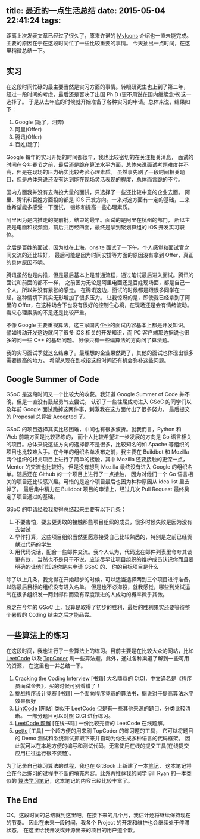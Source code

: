 title: 最近的一点生活总结
date: 2015-05-04 22:41:24
tags: 
---

距离上次发表文章已经过了很久了，原来许诺的 [MyIcons](http://myicons.io-meter.com)
介绍也一直未能完成。主要的原因在于在这段时间忙了一些比较重要的事情。
今天抽出一点时间，在这里稍微总结一下。

<!-- more -->


## 实习

在这段时间忙碌的最主要当然是实习方面的事情。转眼研究生也上到了第二年，
经过一段时间的考虑，最后还是否决了出国 Ph.D (更不用说在国内继续念书)这一选择了。
于是从去年底的时候就开始准备了各种实习的申请。总体来说，结果如下：

1. Google (跪了，泪奔)
2. 阿里(Offer)
3. 腾讯(Offer)
4. 百姓(跪了)

Google 每年的实习开始的时间都很早，我也比较密切的在关注相关消息，
面试的时间在今年春节之前，最后还是跪在算法水平方面，总体来说面试考题难度并不高，但是在现场的压力确实比较考验心理素质。
虽然事先刷了一段时间相关题目，但是总体来说还没有达到能在现场灵活表现的程度，总体而言跪的不亏。

国内方面我并没有去海投大量的面试，只选择了一些还比较中意的企业去面。
阿里、腾讯和百姓方面投的都是 iOS 开发方向。一来对这方面有一定的基础，二来也希望能多感受一下面试，
锻炼和提高一些心理素质。

阿里因为是内推走的提前批，结束的最早。面试的是阿里在杭州的部门，
所以主要是电面和视频面，前后共历经四面，最终是拿到聚划算组的 iOS 开发实习职位。

之后是百姓的面试，因为就在上海，onsite 面试了一下午。个人感觉和面试官之间交流的还比较好，
最后可能是因为时间安排等方面的原因没有拿到 Offer，真正的具体原因不明。

腾讯虽然也是内推，但是最后基本上是普通流程，通过笔试最后进入面试。腾讯的面试和前面的都不一样，
之前因为无论是阿里电面还是百姓现场面，都是自己一个人，所以并没有紧张的感觉。
在腾讯这边，面试的时候都是跟很多同学在一起，这种情境下其实无形增加了很多压力。
让我惊讶的是，即使我已经拿到了阿里的 Offer，在这种场合下也没有很好的控制住心境，在现场还是会有情绪波动。
看来心理素质的不足还是比较严重。

不像 Google 主要重视算法，这三家国内企业的面试内容基本上都是开发知识。
譬如移动开发这边就问了很多 iOS 相关的开发知识，而 PC 客户端那边据说也很多的问一些 C++ 的基础问题。
好像只有一些偏算法的方向问了算法题。

我的实习面试季就这么结束了。最理想的企业果然跪了，其他的面试也体现出很多需要提高的地方。
希望从现在到校招这段时间还有机会弥补这些问题。

## Google Summer of Code

GSoC 是这段时间又一个比较大的收获。我知道 Google Summer of Code 并不晚，但是一直没有鼓起勇气去尝试。
认识了一些往届成功进入 GSoC 的同学们以及年前 Google 面试跪掉这两件事，刺激我在这方面付出了很多努力。
最后提交的 Proposal 总算被 Accepted 了。

GSoC 的项目选择其实比较困难，中间也有很多波折。就我而言，Python 和 Web 前端方面是比较熟练的，
而个人比较希望进一步发展的方向是 Go 语言相关的项目。总体来说这些方向的选择都不是很多，比较知名的如 Apache
等组织的项目也比较难入手。在今年的组织名单发布之前，我主要在 Buildbot 和 Mozilla
两个组织的相关项目上进行了简单的接触，其中 Mozilla 还要接触的更深一点，Mentor 的交流也比较好。
但是没有想到 Mozilla 最终没有进入 Google 的组织名单。随后还在 Github 的一个项目上进行了一点接触，
因为对他们一个 Go 语言相关的项目还比较感兴趣。可惜的是这个项目最后也因为种种原因从 idea list 里去掉了。
最后集中精力在 Buildbot 项目的申请上，经过几次 Pull Request 最终奠定了项目通过的基础。

GSoC 的申请经验我觉得总结起来主要有以下几条：

1. 不要害怕，要去更勇敢的接触那些项目组织的成员，很多时候失败是因为没有去尝试
2. 早作打算，这些项目组织当然更愿意接受自己比较熟悉的，特别是之前已经贡献过代码的学生
3. 用代码说话，配合一些邮件交流。我个人认为，代码比在邮件列表里夸夸其谈更有效，
当然也不是只干不说，应该尽早让项目组织的维护成员认识你而且要明确的让他们知道你是来申请 GSoC 的、
你的目标项目是什么

除了以上几条，我觉得在开始起步的时候，可以适当选择两到三个项目进行准备，以防最后目标的组织没有进入名单。
但是也不必海投，就我感觉，哪些到处试运气在很多组织发一两封邮件而没有深度跟进的人成功的概率微乎其微。

总之在今年的 GSoC 上，我算是取得了初步的胜利，最后的胜利果实还要等待整个暑假的 Coding 结束之后才能品尝。

## 一些算法上的练习

在这段时间，我也进行了一些算法上的练习。目前主要是在比较大众的网站，比如 [LeetCode](http://leetcode.com)
以及 [TopCoder](http://topcoder.com) 刷一些算法题。此外，通过各种渠道了解到一些可用的资源，
在这里也一并总结一下。

1. Cracking the Coding Interview [书籍] 大名鼎鼎的 CtCI，中文译名是《程序员面试金典》，买的时候可别看错了！
2. 挑战程序设计竞赛 [书籍] 一个面向程序竞赛的算法书，据说对于提高算法水平效果很好
3. [LintCode](http://www.lintcode.com/en/) [网站] 类似于 LeetCode 但是有一些其他来源的题目，分类比较清晰。
一部分题目可以对照 CtCI 进行练习。
4. [LeetCode 题解](http://siddontang.gitbooks.io/leetcode-solution/content/) [在线书籍]
一份比较完善的 LeetCode 在线题解。
5. [gettc](https://github.com/seri/gettc) [工具] 一个超方便的用来刷 TopCoder 的练习题的工具，
它可以将题目的 Demo 测试和系统测试抓取下来并自动为你生成多种语言的代码框架。
因此就可以在本地方便的编写和测试代码，无需使用在线的提交工具(在线提交应用往往运行很不流畅)。

为了记录自己练习算法的过程，我也在 GitBook 上新建了一本[笔记](http://shanzi.gitbooks.io/algorithm-notes/content/)，
这本笔记将会在今后练习的过程中不断的填充内容。此外再推荐我的同学 Bill Ryan 的一本类似的
[算法学习笔记](http://algorithm.yuanbin.me)，这本笔记的内容已经比较丰富了。

## The End

OK，这段时间的总结就到这里吧。在接下来的几个月，我估计还将继续保持现在的节奏。
因此在未来一段时间，我各个 Project 的开发和维护也会继续处于停滞状态，
在这里给我开发或开源出来的项目的用户道个歉。
